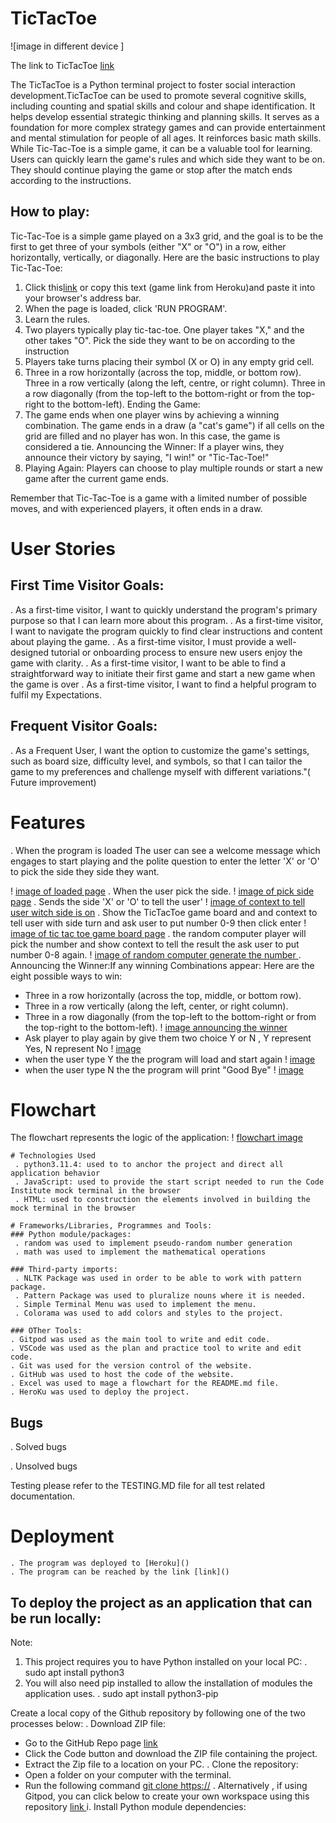 # TicTacToe
![image in different device ]

The link to TicTacToe [link]()

The TicTacToe is a Python terminal project to foster social interaction development.TicTacToe can be used to promote several cognitive skills, including counting and spatial skills and colour and shape identification. It helps develop essential strategic thinking and planning skills. It serves as a foundation for more complex strategy games and can provide entertainment and mental stimulation for people of all ages. It reinforces basic math skills. While Tic-Tac-Toe is a simple game, it can be a valuable tool for learning. 
Users can quickly learn the game's rules and which side they want to be on. They should continue playing the game or stop after the match ends according to the instructions.

## How to play:
Tic-Tac-Toe is a simple game played on a 3x3 grid, and the goal is to be the first to get three of your symbols (either "X" or "O") in a row, either horizontally, vertically, or diagonally. Here are the basic instructions to play Tic-Tac-Toe:
 1. Click this[link]() or copy this text (game link from Heroku)and paste it into your browser's address bar.
 2. When the page is loaded, click 'RUN PROGRAM'.
 3. Learn the rules.
 4. Two players typically play tic-tac-toe. One player takes "X," and the other takes "O". Pick the side they want to be on according to the instruction
 5. Players take turns placing their symbol (X or O) in any empty grid cell.
 6. Three in a row horizontally (across the top, middle, or bottom row).
Three in a row vertically (along the left, centre, or right column).
Three in a row diagonally (from the top-left to the bottom-right or from the top-right to the bottom-left).
Ending the Game:
7. The game ends when one player wins by achieving a winning combination. The game ends in a draw (a "cat's game") if all cells on the grid are filled and no player has won. In this case, the game is considered a tie. Announcing the Winner: If a player wins, they announce their victory by saying, "I win!" or "Tic-Tac-Toe!"
8. Playing Again: Players can choose to play multiple rounds or start a new game after the current game ends.

Remember that Tic-Tac-Toe is a game with a limited number of possible moves, and with experienced players, it often ends in a draw.

# User Stories

## First Time Visitor Goals:
 . As a first-time visitor, I want to quickly understand the program's primary purpose so that I can learn more about this program.
 . As a first-time visitor, I want to navigate the program quickly to find clear instructions and content about playing the game.
 . As a first-time visitor, I must provide a well-designed tutorial or onboarding process to ensure new users enjoy the game with clarity.
 . As a first-time visitor, I want to be able to find a straightforward way to initiate their first game and start a new game when the game is over
 . As a first-time visitor, I want to find a helpful program to fulfil my Expectations.

## Frequent Visitor Goals:
  . As a Frequent User, I want the option to customize the game's settings, such as board size, difficulty level, and symbols, so that I can tailor the game to my preferences and challenge myself with different variations."( Future improvement)

# Features
 . When the program is loaded
 The user can see a welcome message which engages to start playing and the polite question to enter the letter 'X' or 'O' to pick the side they side they want.

! [image of loaded page]()
 . When the user pick the side.
 ! [image of pick side page]()
 . Sends the side 'X' or 'O' to tell the user'
 ! [image of context to tell user witch side is on]()
 . Show the TicTacToe game board and and context to tell user with side turn and ask user to put number 0-9 then click enter
 ! [image of tic tac toe game board page]()
 . the random computer player will pick the number and show context to tell the result the ask user to put number 0-8 again.
 ! [image of random computer generate the number ]()
 .  Announcing the Winner:If any winning Combinations appear: Here are the eight possible ways to win:
  - Three in a row horizontally (across the top, middle, or bottom row).
  - Three in a row vertically (along the left, center, or right column).
  - Three in a row diagonally (from the top-left to the bottom-right or from the top-right to the bottom-left).
  ! [image announcing the winner]()
  - Ask player to play again by give them two choice Y or N , Y represent Yes, N represent No
  ! [image]()
  - when the user type Y the the program will load and start again
   ! [image]()
  - when the user type N the the program will print "Good Bye"
   ! [image]()

   # Flowchart
   The flowchart represents the logic of the application:
    ! [flowchart image]()

    # Technologies Used
     . python3.11.4: used to to anchor the project and direct all application behavior
     . JavaScript: used to provide the start script needed to run the Code Institute mock terminal in the browser
     . HTML: used to construction the elements involved in building the mock terminal in the browser

    # Frameworks/Libraries, Programmes and Tools:
    ### Python module/packages:
     . random was used to implement pseudo-random number generation
     . math was used to implement the mathematical operations 

    ### Third-party imports:
     . NLTK Package was used in order to be able to work with pattern package.
     . Pattern Package was used to pluralize nouns where it is needed.
     . Simple Terminal Menu was used to implement the menu.
     . Colorama was used to add colors and styles to the project.

    ### OTher Tools:
    . Gitpod was used as the main tool to write and edit code.
    . VSCode was used as the plan and practice tool to write and edit code.
    . Git was used for the version control of the website.
    . GitHub was used to host the code of the website.
    . Excel was used to mage a flowchart for the README.md file.
    . HeroKu was used to deploy the project.


  ## Bugs
   . Solved bugs

   . Unsolved bugs

   Testing
   please refer to the TESTING.MD file for all test related documentation.

# Deployment
    . The program was deployed to [Heroku]()
    . The program can be reached by the link [link]()

 ## To deploy the project as an application that can be run locally:
 Note:
  1. This project requires you to have Python installed on your local PC:
   . sudo apt install python3
  1. You will also need pip installed to allow the installation of modules the application uses.
   . sudo apt install python3-pip
  
Create a local copy of the  Github repository by following one of the two processes below:
. Download ZIP file:
  - Go to the GitHub Repo page [link]()
  - Click the Code button and download the ZIP file containing the project.
  - Extract the Zip file to a location on your PC.
. Clone the repository:
  - Open a folder on your computer with the terminal.
  - Run the following command
  [git clone https://]()
  . Alternatively , if using Gitpod, you can click below to create your own workspace using this repository
  [link ]()
    i. Install Python module dependencies: